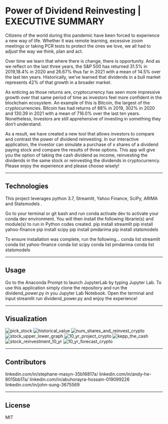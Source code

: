 # Power of Dividend Reinvesting | EXECUTIVE SUMMARY

Citizens of the world during this pandemic have been forced to experience a new way of life. Whether it was remote learning, excessive zoom meetings or taking PCR tests to protect the ones we love, we all had to adjust the way we think, plan and act. 

Over time we learn that where there is change, there is opportunity. And as we reflect on the last three years, the S&P 500 has returned 31.5% in 2019,18.4% in 2020 and 26.67% thus far in 2021 with a mean of 14.5% over the last ten years. Historically, we’ve learned that dividends in a bull market represents 42% of that growth in a broader market. 

As enticing as those returns are, cryptocurrency has seen more impressive growth over that same period of time as investors feel more confident in the blockchain ecosystem. An example of this is Bitcoin, the largest of the cryptocurrencies. Bitcoin has had returns of 88% in 2019, 302% in 2020 and 130.39 in 2021 with a mean of 716.0% over the last ten years. Nonetheless, Investors are still apprehensive of investing in something they don’t understand.

As a result, we have created a new tool that allows investors to compare and contrast the power of dividend reinvesting. In our interactive application, the investor can simulate a purchase of x shares of a dividend paying stock and compare the results of three options. This app will give you the option of taking the cash dividend as income, reinvesting the dividends in the same stock or reinvesting the dividends in cryptocurrency. Please enjoy the experience and please choose wisely! 

---

## Technologies

This project leverages python 3.7, Streamlit, Yahoo Finance, SciPy, ARIMA and Statsmodels .

Go to your terminal or git bash and run conda activate dev to activate your conda dev environment. 
You will then install the following librarie(s) and module(s) to run in Python codes created.
    pip install streamlit
    pip install yahoo-finance
    pip install scipy
    pip install pmdarima
    pip install statsmodels

To ensure installation was complete, run the following...
    conda list streamlit
    conda list yahoo-finance
    conda list scipy
    conda list pmdarima
    conda list statsmodels
    
---

## Usage

Go to the Anaconda Prompt to launch JupyterLab by typing Jupyter Lab. To use this application simply clone the repository and run the dividend_power.py in you Jupyter Lab Notebook. Open the terminal and input streamlit run dividend_power.py and enjoy the experience!

---


## Visualization

![pick_stock](project_images/pick_stock.PNG)
![historical_value](project_images/historical_value.PNG)
![num_shares_and_reinvest_crypto](project_images/num_shares_and_reinvest_crypto.PNG)
![stock_upper_lower_graph](project_images/stock_upper_lower_graph.PNG)
![10_yr_project_crypto](project_images/10_yr_project_crypto.PNG)
![kepp_the_cash](project_images/keep_the_cash.PNG)
![stock_reinvestment_10_yr](project_images/stock_reinvestment_10_yr.PNG)
![10_yr_forecast_crypto](project_images/10_yr_forecast_crypto.PNG)

---

## Contributors

linkedin.com/in/stephane-masyn-35b16817a/
linkedin.com/in/andy-he-8015bb17a/
linkedin.com/in/abuhorayra-hossain-019099226
linkedin.com/in/john-sung-3675569

---

## License

MIT